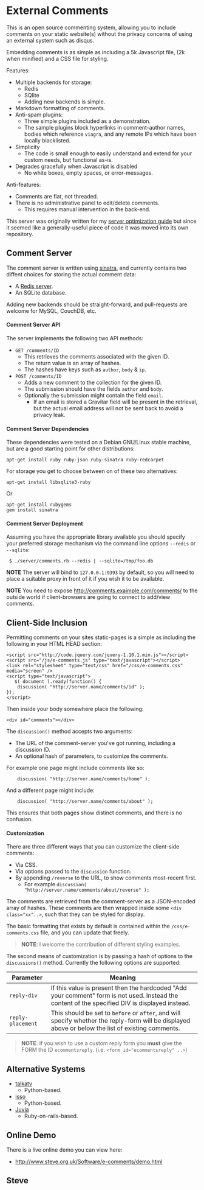 External Comments
=================

This is an open source commenting system, allowing you to include
comments on your static website(s) without the privacy concerns of
using an external system such as disqus.

Embedding comments is as simple as including a 5k Javascript file,
(2k when minified) and a CSS file for styling.

Features:

* Multiple backends for storage:
   * Redis
   * SQlite
   * Adding new backends is simple.
* Markdown formatting of comments.
* Anti-spam plugins:
   * Three simple plugins included as a demonstration.
   * The sample plugins block hyperlinks in comment-author names, bodies which reference `viagra`, and any remote IPs which have been locally blacklisted.
* Simplicity
   * The code is small enough to easily understand and extend for your custom needs, but functional as-is.
* Degrades gracefully when Javascript is disabled
   * No white boxes, empty spaces, or error-messages.

Anti-features:

* Comments are flat, not threaded.
* There is no administrative panel to edit/delete comments.
   * This requires manual intervention in the back-end.


This server was originally written for my [server optimization guide](http://tweaked.io/) but since it seemed like a generally-useful piece of code it was moved into its own repository.


Comment Server
--------------

The comment server is written using [sinatra](http://www.sinatrarb.com/),
and currently contains two diffent choices for storing the actual comment data:

* A [Redis server](http://redis.io/).
* An SQLite database.

Adding new backends should be straight-forward, and pull-requests are
welcome for MySQL, CouchDB, etc.



#### Comment Server API

The server implements the following two API methods:

* `GET /comments/ID`
   * This retrieves the comments associated with the given ID.
   * The return value is an array of hashes.
   * The hashes have keys such as  `author`, `body` & `ip`.
* `POST /comments/ID`
   * Adds a new comment to the collection for the given ID.
   * The submission should have the fields `author` and `body`.
   * Optionally the submission might contain the field `email`.
       * If an email is stored a Gravitar field will be present in the retrieval, but the actual email address will not be sent back to avoid a privacy leak.


#### Comment Server Dependencies

These dependencies were tested on a Debian GNU/Linux stable machine,
but are a good starting point for other distributions:

    apt-get install ruby ruby-json ruby-sinatra ruby-redcarpet

For storage you get to choose between on of these two alternatives:

    apt-get install libsqlite3-ruby

Or

    apt-get install rubygems
    gem install sinatra


#### Comment Server Deployment

Assuming you have the appropriate library available you should specify
your preferred storage mechanism via the command line options
`--redis` or `--sqlite`:

     $ ./server/comments.rb --redis | --sqlite=/tmp/foo.db

**NOTE** The server will bind to `127.0.0.1:9393` by default, so you
will need to place a suitable proxy in front of it if you wish it to
be available.

**NOTE** You need to expose http://comments.exaimple.com/comments/ to
the outside world if client-browsers are going to connect to add/view comments.


Client-Side Inclusion
---------------------

Permitting comments on your sites static-pages is a simple as including the
following in your HTML HEAD section:

    <script src="http://code.jquery.com/jquery-1.10.1.min.js"></script>
    <script src="/js/e-comments.js" type="text/javascript"></script>
    <link rel="stylesheet" type="text/css" href="/css/e-comments.css" media="screen" />
    <script type="text/javascript">
       $( document ).ready(function() {
        discussion( "http://server.name/comments/id" );
    });
    </script>

Then inside your body somewhere place the following:

    <div id="comments"></div>

The `discussion()` method accepts two arguments:

* The URL of the comment-server you've got running, including a discussion ID.
* An optional hash of parameters, to customize the comments.

For example one page might include comments like so:

        discussion( "http://server.name/comments/home" );

And a different page might include:

        discussion( "http://server.name/comments/about" );

This ensures that both pages show distinct comments, and there is no confusion.



#### Customization

There are three different ways that you can customize the client-side comments:

* Via CSS.
* Via options passed to the `discussion` function.
* By appending `/reverse` to the URL, to show comments most-recent first.
   * For example `discussion( "http://server.name/comments/about/reverse" );`

The comments are retrieved from the comment-server as a JSON-encoded array
of hashes.  These comments are then wrapped inside some `<div class="xx"..>`,
such that they can be styled for display.

The basic formatting that exists by default is contained within
the `/css/e-comments.css` file, and you can update that freely.

> **NOTE**: I welcome the contribution of different styling examples.

The second means of customization is by passing a hash of options
to the `discussions()` method.  Currently the following options are
supported:

|Parameter|Meaning|
|---------|-------|
|`reply-div`|If this value is present then the hardcoded "Add your comment" form is not used.  Instead the content of the specified DIV is displayed instead.|
|`reply-placement`|This should be set to `before` or `after`, and will specify whether the reply-form will be displayed above or below the list of existing comments.|


> **NOTE**: If you wish to use a custom reply form you **must** give the FORM the ID `ecommentsreply`.  (i.e. `<form id="ecommentsreply" ..>`)


Alternative Systems
-------------------

* [talkatv](https://github.com/talkatv/talkatv)
    * Python-based.
* [isso](https://github.com/posativ/isso/)
    * Python-based.
* [Juvia](https://github.com/phusion/juvia)
    * Ruby-on-rails-based.


Online Demo
-----------

There is a live online demo you can view here:

* http://www.steve.org.uk/Software/e-comments/demo.html

Steve
--
